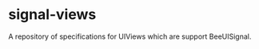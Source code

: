 signal-views
============

A repository of specifications for UIViews which are support BeeUISignal.